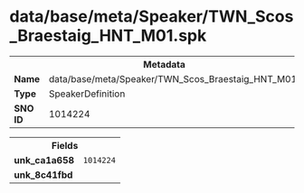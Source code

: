 <h1>data/base/meta/Speaker/TWN_Scos_Braestaig_HNT_M01.spk</h1><table><tr><th colspan="100%">Metadata</th></tr><tr><td><b>Name</b></td><td>data/base/meta/Speaker/TWN_Scos_Braestaig_HNT_M01.spk</td></tr><tr><td><b>Type</b></td><td>SpeakerDefinition</td></tr><tr><td><b>SNO ID</b></td><td>1014224</td></tr></table>

<table><tr><th colspan="100%">Fields</th></tr><tr><td><b>unk_ca1a658</b></td><td><code>1014224</code></td></tr><tr><td><b>unk_8c41fbd</b></td><td></td></tr></table>

